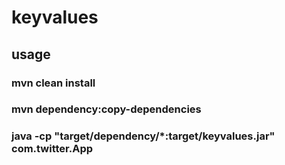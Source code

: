 # keyvalues

## usage
### mvn clean install
### mvn dependency:copy-dependencies
### java -cp "target/dependency/*:target/keyvalues.jar" com.twitter.App
